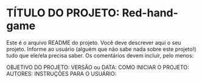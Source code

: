 # TÍTULO DO PROJETO: Red-hand-game
 
Este é o arquivo README do projeto. Você deve descrever aqui o seu projeto.
Informe ao usuário (alguém que não sabe nada sobre este projeto!) tudo que
ele/ela precisa saber. Os comentários devem incluir, pelo menos:

OBJETIVO DO PROJETO:
VERSÃO ou DATA:
COMO INICIAR O PROJETO:
AUTORES:
INSTRUÇÕES PARA O USUÁRIO:
